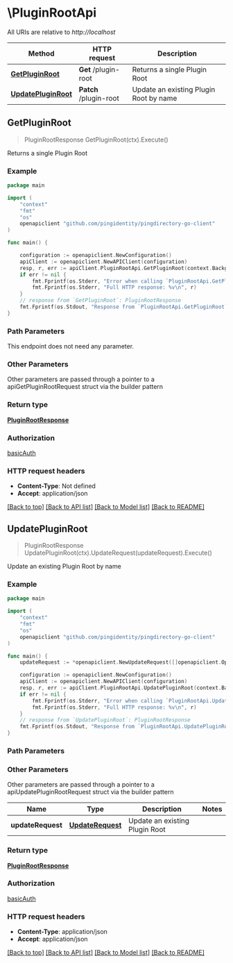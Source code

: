 # \PluginRootApi

All URIs are relative to *http://localhost*

Method | HTTP request | Description
------------- | ------------- | -------------
[**GetPluginRoot**](PluginRootApi.md#GetPluginRoot) | **Get** /plugin-root | Returns a single Plugin Root
[**UpdatePluginRoot**](PluginRootApi.md#UpdatePluginRoot) | **Patch** /plugin-root | Update an existing Plugin Root by name



## GetPluginRoot

> PluginRootResponse GetPluginRoot(ctx).Execute()

Returns a single Plugin Root

### Example

```go
package main

import (
    "context"
    "fmt"
    "os"
    openapiclient "github.com/pingidentity/pingdirectory-go-client"
)

func main() {

    configuration := openapiclient.NewConfiguration()
    apiClient := openapiclient.NewAPIClient(configuration)
    resp, r, err := apiClient.PluginRootApi.GetPluginRoot(context.Background()).Execute()
    if err != nil {
        fmt.Fprintf(os.Stderr, "Error when calling `PluginRootApi.GetPluginRoot``: %v\n", err)
        fmt.Fprintf(os.Stderr, "Full HTTP response: %v\n", r)
    }
    // response from `GetPluginRoot`: PluginRootResponse
    fmt.Fprintf(os.Stdout, "Response from `PluginRootApi.GetPluginRoot`: %v\n", resp)
}
```

### Path Parameters

This endpoint does not need any parameter.

### Other Parameters

Other parameters are passed through a pointer to a apiGetPluginRootRequest struct via the builder pattern


### Return type

[**PluginRootResponse**](PluginRootResponse.md)

### Authorization

[basicAuth](../README.md#basicAuth)

### HTTP request headers

- **Content-Type**: Not defined
- **Accept**: application/json

[[Back to top]](#) [[Back to API list]](../README.md#documentation-for-api-endpoints)
[[Back to Model list]](../README.md#documentation-for-models)
[[Back to README]](../README.md)


## UpdatePluginRoot

> PluginRootResponse UpdatePluginRoot(ctx).UpdateRequest(updateRequest).Execute()

Update an existing Plugin Root by name

### Example

```go
package main

import (
    "context"
    "fmt"
    "os"
    openapiclient "github.com/pingidentity/pingdirectory-go-client"
)

func main() {
    updateRequest := *openapiclient.NewUpdateRequest([]openapiclient.Operation{*openapiclient.NewOperation(openapiclient.EnumOperation("add"), "Path_example")}) // UpdateRequest | Update an existing Plugin Root

    configuration := openapiclient.NewConfiguration()
    apiClient := openapiclient.NewAPIClient(configuration)
    resp, r, err := apiClient.PluginRootApi.UpdatePluginRoot(context.Background()).UpdateRequest(updateRequest).Execute()
    if err != nil {
        fmt.Fprintf(os.Stderr, "Error when calling `PluginRootApi.UpdatePluginRoot``: %v\n", err)
        fmt.Fprintf(os.Stderr, "Full HTTP response: %v\n", r)
    }
    // response from `UpdatePluginRoot`: PluginRootResponse
    fmt.Fprintf(os.Stdout, "Response from `PluginRootApi.UpdatePluginRoot`: %v\n", resp)
}
```

### Path Parameters



### Other Parameters

Other parameters are passed through a pointer to a apiUpdatePluginRootRequest struct via the builder pattern


Name | Type | Description  | Notes
------------- | ------------- | ------------- | -------------
 **updateRequest** | [**UpdateRequest**](UpdateRequest.md) | Update an existing Plugin Root | 

### Return type

[**PluginRootResponse**](PluginRootResponse.md)

### Authorization

[basicAuth](../README.md#basicAuth)

### HTTP request headers

- **Content-Type**: application/json
- **Accept**: application/json

[[Back to top]](#) [[Back to API list]](../README.md#documentation-for-api-endpoints)
[[Back to Model list]](../README.md#documentation-for-models)
[[Back to README]](../README.md)

